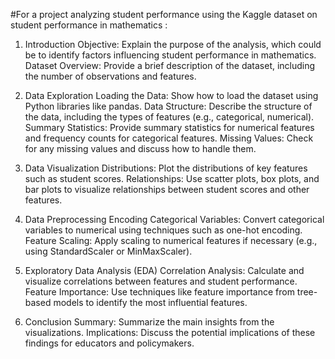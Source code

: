 #For a project analyzing student performance using the Kaggle dataset on student performance in mathematics :

1. Introduction
Objective: Explain the purpose of the analysis, which could be to identify factors influencing student performance in mathematics.
Dataset Overview: Provide a brief description of the dataset, including the number of observations and features.

2. Data Exploration
Loading the Data: Show how to load the dataset using Python libraries like pandas.
Data Structure: Describe the structure of the data, including the types of features (e.g., categorical, numerical).
Summary Statistics: Provide summary statistics for numerical features and frequency counts for categorical features.
Missing Values: Check for any missing values and discuss how to handle them.

3. Data Visualization
Distributions: Plot the distributions of key features such as student scores.
Relationships: Use scatter plots, box plots, and bar plots to visualize relationships between student scores and other features.

4. Data Preprocessing
Encoding Categorical Variables: Convert categorical variables to numerical using techniques such as one-hot encoding.
Feature Scaling: Apply scaling to numerical features if necessary (e.g., using StandardScaler or MinMaxScaler).

5. Exploratory Data Analysis (EDA)
Correlation Analysis: Calculate and visualize correlations between features and student performance.
Feature Importance: Use techniques like feature importance from tree-based models to identify the most influential features.

6. Conclusion
Summary: Summarize the main insights from the visualizations.
Implications: Discuss the potential implications of these findings for educators and policymakers.

